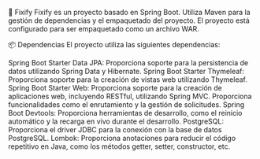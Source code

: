 🚀 Fixify
Fixify es un proyecto basado en Spring Boot. Utiliza Maven para la gestión de dependencias y el empaquetado del proyecto. El proyecto está configurado para ser empaquetado como un archivo WAR.

📦 Dependencias
El proyecto utiliza las siguientes dependencias:

Spring Boot Starter Data JPA: Proporciona soporte para la persistencia de datos utilizando Spring Data y Hibernate.
Spring Boot Starter Thymeleaf: Proporciona soporte para la creación de vistas web utilizando Thymeleaf.
Spring Boot Starter Web: Proporciona soporte para la creación de aplicaciones web, incluyendo RESTful, utilizando Spring MVC. Proporciona funcionalidades como el enrutamiento y la gestión de solicitudes.
Spring Boot Devtools: Proporciona herramientas de desarrollo, como el reinicio automático y la recarga en vivo durante el desarrollo.
PostgreSQL: Proporciona el driver JDBC para la conexión con la base de datos PostgreSQL.
Lombok: Proporciona anotaciones para reducir el código repetitivo en Java, como los métodos getter, setter, constructor, etc.